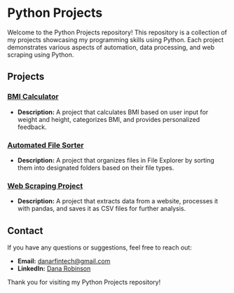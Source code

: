 # Python Projects

Welcome to the Python Projects repository! This repository is a collection of my projects showcasing my programming skills using Python. Each project demonstrates various aspects of automation, data processing, and web scraping using Python.

## Projects

### [BMI Calculator](https://github.com/yourusername/BMI-Calculator)
- **Description:** A project that calculates BMI based on user input for weight and height, categorizes BMI, and provides personalized feedback.

### [Automated File Sorter](https://github.com/yourusername/Automated-File-Sorter)
- **Description:** A project that organizes files in File Explorer by sorting them into designated folders based on their file types.

### [Web Scraping Project](https://github.com/yourusername/Web-Scraping-Project)
- **Description:** A project that extracts data from a website, processes it with pandas, and saves it as CSV files for further analysis.

## Contact

If you have any questions or suggestions, feel free to reach out:

- **Email:** [danarfintech@gmail.com](mailto:danarfintech@gmail.com)
- **LinkedIn:** [Dana Robinson](https://www.linkedin.com/in/dana-robinson/)

Thank you for visiting my Python Projects repository!


